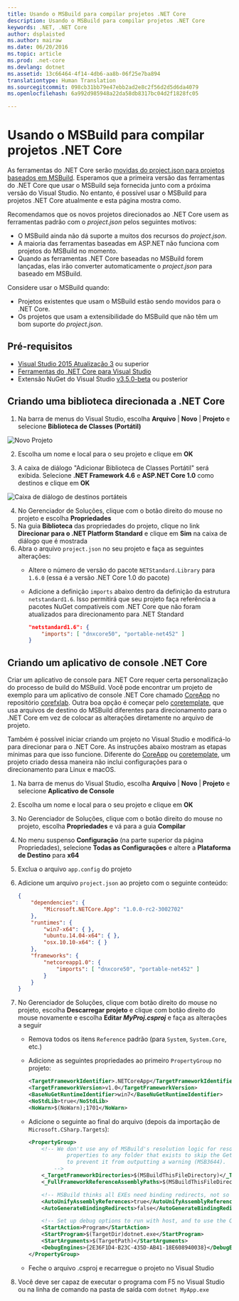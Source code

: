 ```yaml
---
title: Usando o MSBuild para compilar projetos .NET Core
description: Usando o MSBuild para compilar projetos .NET Core
keywords: .NET, .NET Core
author: dsplaisted
ms.author: mairaw
ms.date: 06/20/2016
ms.topic: article
ms.prod: .net-core
ms.devlang: dotnet
ms.assetid: 13c66464-4f14-4db6-aa8b-06f25e7ba894
translationtype: Human Translation
ms.sourcegitcommit: 098cb31bb79e47ebb2ad2e8c2f56d2d5d6da4079
ms.openlocfilehash: 6a992d985948a22da58db8317bc04d2f1828fc05

---
```


# <a name="using-msbuild-to-build-net-core-projects"></a>Usando o MSBuild para compilar projetos .NET Core

As ferramentas do .NET Core serão [movidas do project.json para projetos baseados em MSBuild](https://blogs.msdn.microsoft.com/dotnet/2016/05/23/changes-to-project-json/).
Esperamos que a primeira versão das ferramentas do .NET Core que usar o MSBuild seja fornecida junto com a próxima versão do Visual Studio.  No entanto, é possível usar o MSBuild para projetos .NET Core atualmente e esta página mostra como.

Recomendamos que os novos projetos direcionados ao .NET Core usem as ferramentas padrão com o *project.json* pelos seguintes motivos:

- O MSBuild ainda não dá suporte a muitos dos recursos do *project.json*.
- A maioria das ferramentas baseadas em ASP.NET não funciona com projetos do MSBuild no momento.
- Quando as ferramentas .NET Core baseadas no MSBuild forem lançadas, elas irão converter automaticamente o *project.json* para baseado em MSBuild.

Considere usar o MSBuild quando:

 - Projetos existentes que usam o MSBuild estão sendo movidos para o .NET Core.
 - Os projetos que usam a extensibilidade do MSBuild que não têm um bom suporte do *project.json*.

## <a name="prerequisites"></a>Pré-requisitos

- [Visual Studio 2015 Atualização 3](https://www.visualstudio.com/en-us/news/releasenotes/vs2015-update3-vs) ou superior
- [Ferramentas do .NET Core para Visual Studio](https://www.visualstudio.com/downloads/download-visual-studio-vs)
- Extensão NuGet do Visual Studio [v3.5.0-beta](https://dist.nuget.org/visualstudio-2015-vsix/v3.5.0-beta/NuGet.Tools.vsix) ou posterior

## <a name="creating-a-library-targeting-net-core"></a>Criando uma biblioteca direcionada a .NET Core

1. Na barra de menus do Visual Studio, escolha **Arquivo** | **Novo** | **Projeto** e selecione **Biblioteca de Classes (Portátil)**

  ![Novo Projeto](./media/target-dotnetcore-with-msbuild/new-project-dialog-class-library-portable.png)

2. Escolha um nome e local para o seu projeto e clique em **OK**

3. A caixa de diálogo "Adicionar Biblioteca de Classes Portátil" será exibida.  Selecione **.NET Framework 4.6** e **ASP.NET Core 1.0** como destinos e clique em **OK**

  ![Caixa de diálogo de destinos portáteis](./media/target-dotnetcore-with-msbuild/pcl-targets-dialog-net46-aspnetcore10.png)

4. No Gerenciador de Soluções, clique com o botão direito do mouse no projeto e escolha **Propriedades**
5. Na guia **Biblioteca** das propriedades do projeto, clique no link **Direcionar para o .NET Platform Standard** e clique em **Sim** na caixa de diálogo que é mostrada
6. Abra o arquivo `project.json` no seu projeto e faça as seguintes alterações:
    - Altere o número de versão do pacote `NETStandard.Library` para `1.6.0` (essa é a versão .NET Core 1.0 do pacote)
    - Adicione a definição `imports` abaixo dentro da definição da estrutura `netstandard1.6`.  Isso permitirá que seu projeto faça referência a pacotes NuGet compatíveis com .NET Core que não foram atualizados para direcionamento para .NET Standard

        ```json
        "netstandard1.6": {
            "imports": [ "dnxcore50", "portable-net452" ]
        }
        ```

## <a name="creating-a-net-core-console-application"></a>Criando um aplicativo de console .NET Core
Criar um aplicativo de console para .NET Core requer certa personalização do processo de build do MSBuild.  Você pode encontrar um projeto de exemplo para um aplicativo de console .NET Core chamado [CoreApp](https://github.com/dotnet/corefxlab/tree/master/samples/NetCoreSample/CoreApp) no repositório [corefxlab](https://github.com/dotnet/corefxlab).  Outra boa opção é começar pelo [coretemplate](https://github.com/mellinoe/coretemplate), que usa arquivos de destino do MSBuild diferentes para direcionamento para o .NET Core em vez de colocar as alterações diretamente no arquivo de projeto.  

Também é possível iniciar criando um projeto no Visual Studio e modificá-lo para direcionar para o .NET Core.  As instruções abaixo mostram as etapas mínimas para que isso funcione.  Diferente do [CoreApp](https://github.com/dotnet/corefxlab/tree/master/samples/NetCoreSample/CoreApp) ou [coretemplate](https://github.com/mellinoe/coretemplate), um projeto criado dessa maneira não inclui configurações para o direcionamento para Linux e macOS.

1. Na barra de menus do Visual Studio, escolha **Arquivo** | **Novo** | **Projeto** e selecione **Aplicativo de Console**
2. Escolha um nome e local para o seu projeto e clique em **OK**
3. No Gerenciador de Soluções, clique com o botão direito do mouse no projeto, escolha **Propriedades** e vá para a guia **Compilar**
4. No menu suspenso **Configuração** (na parte superior da página Propriedades), selecione **Todas as Configurações** e altere a **Plataforma de Destino** para **x64**
5. Exclua o arquivo `app.config` do projeto
6. Adicione um arquivo `project.json` ao projeto com o seguinte conteúdo:

    ```json
    {
        "dependencies": {
            "Microsoft.NETCore.App": "1.0.0-rc2-3002702"
        },
        "runtimes": {
            "win7-x64": { },
            "ubuntu.14.04-x64": { },
            "osx.10.10-x64": { }
        },
        "frameworks": {
            "netcoreapp1.0": {
                "imports": [ "dnxcore50", "portable-net452" ]
            }
        }
    }
    ```

7. No Gerenciador de Soluções, clique com botão direito do mouse no projeto, escolha **Descarregar projeto** e clique com botão direito do mouse novamente e escolha **Editar _MyProj.csproj_** e faça as alterações a seguir
    - Remova todos os itens `Reference` padrão (para `System`, `System.Core`, etc.)
    - Adicione as seguintes propriedades ao primeiro `PropertyGroup` no projeto:

        ```xml
        <TargetFrameworkIdentifier>.NETCoreApp</TargetFrameworkIdentifier>
        <TargetFrameworkVersion>v1.0</TargetFrameworkVersion>
        <BaseNuGetRuntimeIdentifier>win7</BaseNuGetRuntimeIdentifier>
        <NoStdLib>true</NoStdLib>
        <NoWarn>$(NoWarn);1701</NoWarn>
        ```

    - Adicione o seguinte ao final do arquivo (depois da importação de `Microsoft.CSharp.Targets`):

        ```xml
        <PropertyGroup>
            <!-- We don't use any of MSBuild's resolution logic for resolving the framework, so just set these two
                    properties to any folder that exists to skip the GetReferenceAssemblyPaths task (not target) and
                    to prevent it from outputting a warning (MSB3644).
                -->
            <_TargetFrameworkDirectories>$(MSBuildThisFileDirectory)</_TargetFrameworkDirectories>
            <_FullFrameworkReferenceAssemblyPaths>$(MSBuildThisFileDirectory)</_FullFrameworkReferenceAssemblyPaths>

            <!-- MSBuild thinks all EXEs need binding redirects, not so for CoreCLR! -->
            <AutoUnifyAssemblyReferences>true</AutoUnifyAssemblyReferences>
            <AutoGenerateBindingRedirects>false</AutoGenerateBindingRedirects>

            <!-- Set up debug options to run with host, and to use the CoreCLR debug engine -->
            <StartAction>Program</StartAction>
            <StartProgram>$(TargetDir)dotnet.exe</StartProgram>
            <StartArguments>$(TargetPath)</StartArguments>
            <DebugEngines>{2E36F1D4-B23C-435D-AB41-18E608940038}</DebugEngines>
        </PropertyGroup>
        ```

    - Feche o arquivo .csproj e recarregue o projeto no Visual Studio

8. Você deve ser capaz de executar o programa com F5 no Visual Studio ou na linha de comando na pasta de saída com `dotnet MyApp.exe` 



<!--HONumber=Jan17_HO3-->


